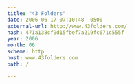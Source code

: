 ```yaml
---
title: "43 Folders"
date: 2006-06-17 07:10:48 -0500
external-url: http://www.43folders.com/
hash: 471a138cf9d15fbef7a219fc671c555f
year: 2006
month: 06
scheme: http
host: www.43folders.com
path: /

---
```



